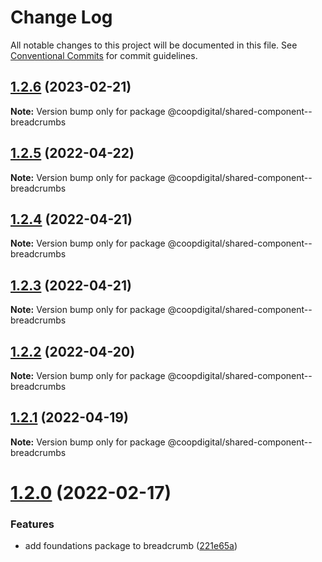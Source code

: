 # Change Log

All notable changes to this project will be documented in this file.
See [Conventional Commits](https://conventionalcommits.org) for commit guidelines.

## [1.2.6](https://github.com/coopdigital/coop-frontend/compare/@coopdigital/shared-component--breadcrumbs@1.2.5...@coopdigital/shared-component--breadcrumbs@1.2.6) (2023-02-21)

**Note:** Version bump only for package @coopdigital/shared-component--breadcrumbs





## [1.2.5](https://github.com/coopdigital/coop-frontend/compare/@coopdigital/shared-component--breadcrumbs@1.2.4...@coopdigital/shared-component--breadcrumbs@1.2.5) (2022-04-22)

**Note:** Version bump only for package @coopdigital/shared-component--breadcrumbs





## [1.2.4](https://github.com/coopdigital/coop-frontend/compare/@coopdigital/shared-component--breadcrumbs@1.2.3...@coopdigital/shared-component--breadcrumbs@1.2.4) (2022-04-21)

**Note:** Version bump only for package @coopdigital/shared-component--breadcrumbs





## [1.2.3](https://github.com/coopdigital/coop-frontend/compare/@coopdigital/shared-component--breadcrumbs@1.2.2...@coopdigital/shared-component--breadcrumbs@1.2.3) (2022-04-21)

**Note:** Version bump only for package @coopdigital/shared-component--breadcrumbs





## [1.2.2](https://github.com/coopdigital/coop-frontend/compare/@coopdigital/shared-component--breadcrumbs@1.2.1...@coopdigital/shared-component--breadcrumbs@1.2.2) (2022-04-20)

**Note:** Version bump only for package @coopdigital/shared-component--breadcrumbs





## [1.2.1](https://github.com/coopdigital/coop-frontend/compare/@coopdigital/shared-component--breadcrumbs@1.2.0...@coopdigital/shared-component--breadcrumbs@1.2.1) (2022-04-19)

**Note:** Version bump only for package @coopdigital/shared-component--breadcrumbs





# [1.2.0](https://github.com/coopdigital/coop-frontend/compare/@coopdigital/shared-component--breadcrumbs@1.1.6...@coopdigital/shared-component--breadcrumbs@1.2.0) (2022-02-17)


### Features

* add foundations package to breadcrumb ([221e65a](https://github.com/coopdigital/coop-frontend/commit/221e65a6f4e6c7e35732e1e1c465fddb7cf6516a))
